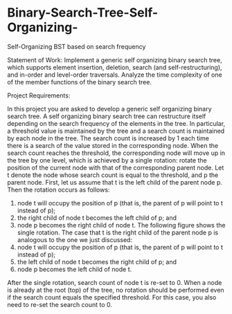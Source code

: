 # Binary-Search-Tree-Self-Organizing-
Self-Organizing BST based on search frequency

Statement of Work: Implement a generic self organizing binary search tree, which supports element insertion, deletion,
search (and self-restructuring), and in-order and level-order traversals. Analyze the time complexity of one of the member
functions of the binary search tree.

Project Requirements:

In this project you are asked to develop a generic self organizing binary search tree. A self organizing binary search 
tree can restructure itself depending on the search frequency of the elements in the tree. In particular, a threshold 
value is maintained by the tree and a search count is maintained by each node in the tree. The search count is increased 
by 1 each time there is a search of the value stored in the corresponding node. When the search count reaches the threshold,
the corresponding node will move up in the tree by one level, which is achieved by a single rotation: rotate the position of
the current node with that of the corresponding parent node. Let t denote the node whose search count is equal to the threshold,
and p the parent node. First, let us assume that t is the left child of the parent node p. Then the rotation occurs as follows: 
1) node t will occupy the position of p (that is, the parent of p will point to t instead of p); 
2) the right child of node t becomes the left child of p; and 
3) node p becomes the right child of node t. The following figure shows the single rotation.
The case that t is the right child of the parent node p is analogous to the one we just discussed: 
1) node t will occupy the position of p (that is, the parent of p will point to t instead of p);
2) the left child of node t becomes the right child of p; and 
3) node p becomes the left child of node t.

After the single rotation, search count of node t is re-set to 0. When a node is already at the root (top) of the tree, 
no rotation should be performed even if the search count equals the specified threshold. For this case, you also need 
to re-set the search count to 0.

